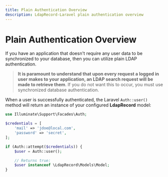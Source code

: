 ```yaml
---
title: Plain Authentication Overview
description: LdapRecord-Laravel plain authentication overview
---
```


# Plain Authentication Overview

If you have an application that doesn't require any user data to be synchronized to your database,
then you can utilize plain LDAP authentication.

> **It is paramount to understand that upon every request a logged in user makes to your application,
> an LDAP search request will be made to retrieve them**. If you do not want this to occur, you must
> use synchronized database authentication.

When a user is successfully authenticated, the Laravel `Auth::user()` method
will return an instance of your configured **LdapRecord** model:

```php
use Illuminate\Support\Facades\Auth;

$credentials = [
    'mail' => 'jdoe@local.com',
    'password' => 'secret',
];

if (Auth::attempt($credentials)) {
    $user = Auth::user();

    // Returns true:
    $user instanceof \LdapRecord\Models\Model;
}
```
